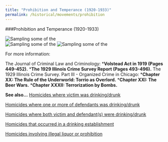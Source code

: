 ```yaml
---
title: "Prohibition and Temperance (1920-1933)"
permalink: /historical/movements/prohibition
---
```


###Prohibition and Temperance (1920-1933)

![Sampling some of the]()  
![Sampling some of the]()
![Sampling some of the]()	

For more information:

The Journal of Criminal Law and Criminology:
  ***Volstead Act in 1919 (Pages 449-452).**
  ***The 1929 Illinois Crime Survey Report (Pages 493-496).**
The 1929 Illinois Crime Survey.  Part III - Organized Crime in Chicago:
  ***Chapter XX: The Rule of the Underworld: Torrio as Overlord.**
  ***Chapter XXI: The Beer Wars.**
  ***Chapter XXXII: Terrorization by Bombs.**

**See also...**
   [Homicides where victim was drinking/drunk](/database/?backToResults=1&alcohol=1&page=1)
   
   [Homicides where one or more of defendants was drinking/drunk](/database/?backToResults=1&alcohol=2&page=1)
   
   [Homicides where both victim and defendant(s) were drinking/drunk](/database/?backToResults=1&alcohol=3&page=1)
   
   [Homicides that occurred in a drinking establishment](/database/?backToResults=1&alcohol=5&page=1)
   
   [Homicides involving illegal liquor or prohibition](/database/?backToResults=1&alcohol=6&page=1)